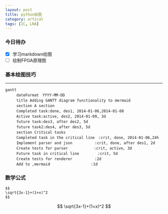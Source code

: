 ```yaml
---
layout: post
title: python绘图
category: artical
tags: [IC, LNA]
---
```

### 今日待办
- [x] 学习markdown绘图
- [ ] 绘制FPGA原理图

### 基本绘图技巧
---
~~~mermaid
gantt
　　　dateFormat　YYYY-MM-DD
　　　title Adding GANTT diagram functionality to mermaid
　　　section A section
　　　Completed task:done, des1, 2014-01-06,2014-01-08
　　　Active task:active, des2, 2014-01-09, 3d
　　　future task:des3, after des2, 5d
　　　future task2:des4, after des3, 5d
　　　section Critical tasks
　　　Completed task in the critical line　:crit, done, 2014-01-06,24h
　　　Implement parser and json　　　　　　:crit, done, after des1, 2d
　　　Create tests for parser　　　　　　　:crit, active, 3d
　　　Future task in critical line　　　　　:crit, 5d
　　　Create tests for renderer　　　　　　:2d
　　　Add to ,mermaid　　　　　　　　　　　:1d
~~~

### 数学公式
```
$$
\sqrt{3x-1}+(1+x)^2
$$
```
$$
\sqrt{3x-1}+(1+x)^2
$$
